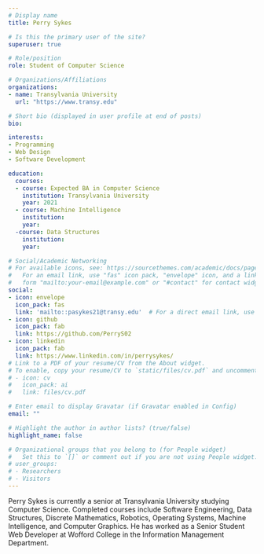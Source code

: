 ```yaml
---
# Display name
title: Perry Sykes

# Is this the primary user of the site?
superuser: true

# Role/position
role: Student of Computer Science

# Organizations/Affiliations
organizations:
- name: Transylvania University
  url: "https://www.transy.edu"

# Short bio (displayed in user profile at end of posts)
bio:

interests:
- Programming
- Web Design
- Software Development

education:
  courses:
  - course: Expected BA in Computer Science
    institution: Transylvania University
    year: 2021
  - course: Machine Intelligence
    institution:
    year:
  -course: Data Structures
    institution:
    year:

# Social/Academic Networking
# For available icons, see: https://sourcethemes.com/academic/docs/page-builder/#icons
#   For an email link, use "fas" icon pack, "envelope" icon, and a link in the
#   form "mailto:your-email@example.com" or "#contact" for contact widget.
social:
- icon: envelope
  icon_pack: fas
  link: 'mailto::pasykes21@transy.edu'  # For a direct email link, use "mailto:test@example.org".
- icon: github
  icon_pack: fab
  link: https://github.com/PerryS02
- icon: linkedin
  icon_pack: fab
  link: https://www.linkedin.com/in/perrysykes/
# Link to a PDF of your resume/CV from the About widget.
# To enable, copy your resume/CV to `static/files/cv.pdf` and uncomment the lines below.
# - icon: cv
#   icon_pack: ai
#   link: files/cv.pdf

# Enter email to display Gravatar (if Gravatar enabled in Config)
email: ""

# Highlight the author in author lists? (true/false)
highlight_name: false

# Organizational groups that you belong to (for People widget)
#   Set this to `[]` or comment out if you are not using People widget.
# user_groups:
# - Researchers
# - Visitors
---
```


Perry Sykes is currently a senior at Transylvania University studying Computer Science. Completed courses include Software Engineering, Data Structures, Discrete Mathematics, Robotics, Operating Systems, Machine Intelligence, and Computer Graphics. He has worked as a Senior Student Web Developer at Wofford College in the Information Management Department.
